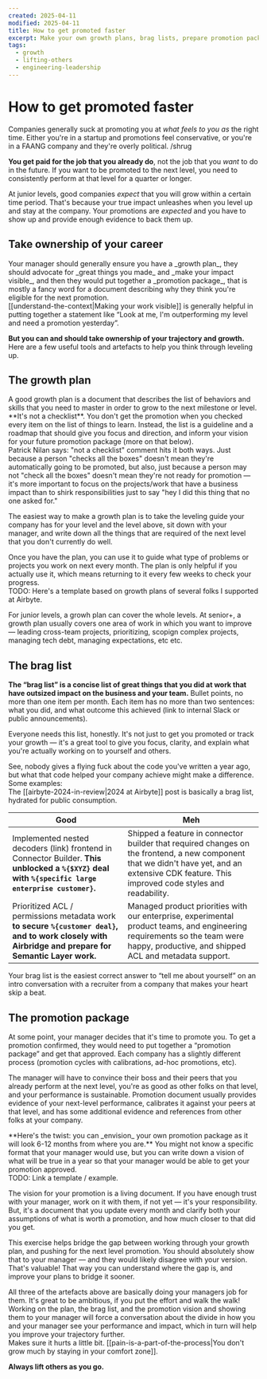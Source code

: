 ```yaml
---
created: 2025-04-11
modified: 2025-04-11
title: How to get promoted faster
excerpt: Make your own growth plans, brag lists, prepare promotion packages, and for the love of gawd start writing.
tags:
  - growth
  - lifting-others
  - engineering-leadership
---
```


# How to get promoted faster

Companies generally suck at promoting you at _what feels to you as_ the right time. Either you're in a startup and promotions feel conservative, or you're in a FAANG company and they're overly political. /shrug

**You get paid for the job that you already do**, not the job that you _want_ to do in the future. If you want to be promoted to the next level, you need to consistently perform at that level for a quarter or longer.

At junior levels, good companies _expect_ that you will grow within a certain time period. That's because your true impact unleashes when you level up and stay at the company. Your promotions are _expected_ and you have to show up and provide enough evidence to back them up.

## Take ownership of your career

<WithAside>
Your manager should generally ensure you have a _growth plan_, they should advocate for _great things you made_ and _make your impact visible_, and then they would put together a _promotion package_, that is mostly a fancy word for a document describing why they think you're eligible for the next promotion.

<Aside>
[[understand-the-context|Making your work visible]] is generally helpful in putting together a statement like “Look at me, I'm outperforming my level and need a promotion yesterday”.
</Aside>
</WithAside>

**But you can and should take ownership of your trajectory and growth.** Here are a few useful tools and artefacts to help you think through leveling up.

## The growth plan

<WithAside>
A good growth plan is a document that describes the list of behaviors and skills that you need to master in order to grow to the next milestone or level. **It's not a checklist**. You don't get the promotion when you checked every item on the list of things to learn. Instead, the list is a guideline and a roadmap that should give you focus and direction, and inform your vision for your future promotion package (more on that below).
<Aside>
Patrick Nilan says: "not a checklist" comment hits it both ways. Just because a person "checks all the boxes" doesn't mean they're automatically going to be promoted, but also, just because a person may not "check all the boxes" doesn't mean they're not ready for promotion — it's more important to focus on the projects/work that have a business impact than to shirk responsibilities just to say "hey I did this thing that no one asked for."
</Aside>
</WithAside>

The easiest way to make a growth plan is to take the leveling guide your company has for your level and the level above, sit down with your manager, and write down all the things that are required of the next level that you don't currently do well.

<WithAside>
Once you have the plan, you can use it to guide what type of problems or projects you work on next every month. The plan is only helpful if you actually use it, which means returning to it every few weeks to check your progress.
<Aside>
TODO: Here's a template based on growth plans of several folks I supported at Airbyte.
</Aside>
</WithAside>

For junior levels, a growh plan can cover the whole levels. At senior+, a growth plan usually covers one area of work in which you want to improve — leading cross-team projects, prioritizing, scopign complex projects, managing tech debt, managing expectations, etc etc.

## The brag list

**The “brag list” is a concise list of great things that you did at work that have outsized impact on the business and your team.** Bullet points, no more than one item per month. Each item has no more than two sentences: what you did, and what outcome this achieved (link to internal Slack or public announcements).

Everyone needs this list, honestly. It's not just to get you promoted or track your growth — it's a great tool to give you focus, clarity, and explain what you're actually working on to yourself and others.

<WithAside>
See, nobody gives a flying fuck about the code you've written a year ago, but what that code helped your company achieve might make a difference. Some examples:
<Aside>
The [[airbyte-2024-in-review|2024 at Airbyte]] post is basically a brag list, hydrated for public consumption.
</Aside>
</WithAside>


| Good | Meh |
| ---- | --- |
| Implemented nested decoders (link) frontend in Connector Builder. **This unblocked a `%{$XYZ}` deal with `%{specific large enterprise customer}`.** | Shipped a feature in connector builder that required changes on the frontend, a new component that we didn't have yet, and an extensive CDK feature. This improved code styles and readability. |
| Prioritized ACL / permissions metadata work **to secure `%{customer deal}`, and to work closely with Airbridge and prepare for Semantic Layer work.** | Managed product priorities with our enterprise, experimental product teams, and engineering requirements so the team were happy, productive, and shipped ACL and metadata support. |


Your brag list is the easiest correct answer to “tell me about yourself” on an intro conversation with a recruiter from a company that makes your heart skip a beat.

## The promotion package

At some point, your manager decides that it's time to promote you. To get a promotion confirmed, they would need to put together a “promotion package” and get that approved. Each company has a slightly different process (promotion cycles with calibrations, ad-hoc promotions, etc).

The manager will have to convince their boss and their peers that you already perform at the next level, you're as good as other folks on that level, and your performance is sustainable. Promotion document usually provides evidence of your next-level performance, calibrates it against your peers at that level, and has some additional evidence and references from other folks at your company.

<WithAside>
**Here's the twist: you can _envision_ your own promotion package as it will look 6-12 months from where you are.** You might not know a specific format that your manager would use, but you can write down a vision of what will be true in a year so that your manager would be able to get your promotion approved.
<Aside>
TODO: Link a template / example.
</Aside>
</WithAside>

The vision for your promotion is a living document. If you have enough trust with your manager, work on it with them, if not yet — it's your responsibility. But, it's a document that you update every month and clarify both your assumptions of what is worth a promotion, and how much closer to that did you get.

This exercise helps bridge the gap between working through your growth plan, and pushing for the next level promotion. You should absolutely show that to your manager — and they would likely disagree with your version. That's valuable! That way you can understand where the gap is, and improve your plans to bridge it sooner.

<WithAside>
All three of the artefacts above are basically doing your managers job for them. It's great to be ambitious, if you put the effort and walk the walk! Working on the plan, the brag list, and the promotion vision and showing them to your manager will force a conversation about the divide in how you and your manager see your performance and impact, which in turn will help you improve your trajectory further.

<Aside>
Makes sure it hurts a little bit. [[pain-is-a-part-of-the-process|You don't grow much by staying in your comfort zone]].
</Aside>
</WithAside>

**Always lift others as you go.**
